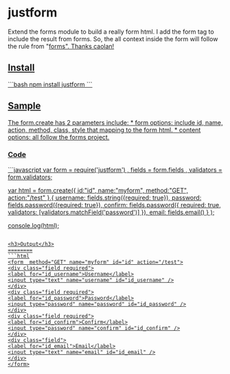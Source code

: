 justform
========

Extend the forms module to build a really form html. I add the form tag to include the result from forms. 
So, the all context inside the form will follow the rule from "<a href="https://github.com/caolan/forms">forms</form>". Thanks caolan!

<h2>Install</h2>
```bash
npm install justform
```

<h2>Sample</h2>
The form.create has 2 parameters include: 
* form options: include id, name, action, method, class, style that mapping to the form html.
* content options: all follow the forms project.

<h3>Code</h3>
```javascript
var form = require('justform')
  , fields = form.fields
  , validators = form.validators;

var html = form.create({
    id:"id", name:"myform", method:"GET", action:"/test"
  },{
    username: fields.string({required: true}),
    password: fields.password({required: true}),
    confirm:  fields.password({
        required: true,
        validators: [validators.matchField('password')]
    }),
    email: fields.email()
  }
);

console.log(html);
```

<h3>Output</h3>
========
```html
<form  method="GET" name="myform" id="id" action="/test">
<div class="field required">
<label for="id_username">Username</label>
<input type="text" name="username" id="id_username" />
</div>
<div class="field required">
<label for="id_password">Password</label>
<input type="password" name="password" id="id_password" />
</div>
<div class="field required">
<label for="id_confirm">Confirm</label>
<input type="password" name="confirm" id="id_confirm" />
</div>
<div class="field">
<label for="id_email">Email</label>
<input type="text" name="email" id="id_email" />
</div>
</form>
```
